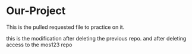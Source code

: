 # Our-Project

This is the pulled requested file to practice on it.

this is the modification after deleting the previous repo. and after deleting access to the mos123 repo
